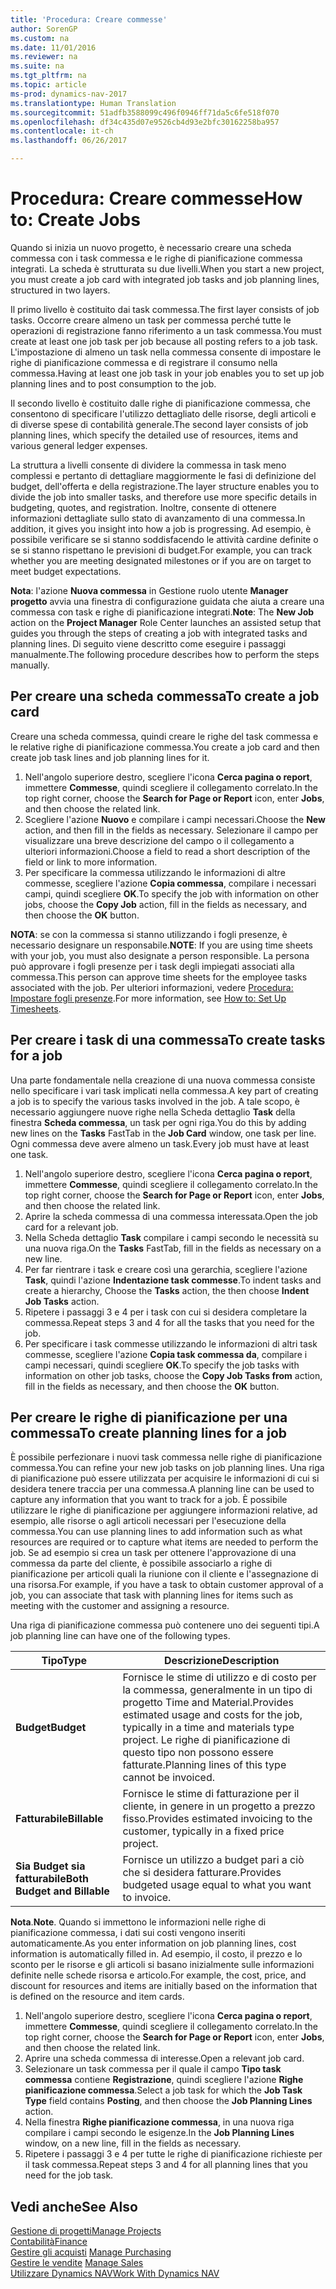 ```yaml
---
title: 'Procedura: Creare commesse'
author: SorenGP
ms.custom: na
ms.date: 11/01/2016
ms.reviewer: na
ms.suite: na
ms.tgt_pltfrm: na
ms.topic: article
ms-prod: dynamics-nav-2017
ms.translationtype: Human Translation
ms.sourcegitcommit: 51adfb3588099c496f0946ff71da5c6fe518f070
ms.openlocfilehash: df34c435d07e9526cb4d93e2bfc30162258ba957
ms.contentlocale: it-ch
ms.lasthandoff: 06/26/2017

---
```


# <a name="how-to-create-jobs"></a><span data-ttu-id="0686b-102">Procedura: Creare commesse</span><span class="sxs-lookup"><span data-stu-id="0686b-102">How to: Create Jobs</span></span>
<span data-ttu-id="0686b-103">Quando si inizia un nuovo progetto, è necessario creare una scheda commessa con i task commessa e le righe di pianificazione commessa integrati. La scheda è strutturata su due livelli.</span><span class="sxs-lookup"><span data-stu-id="0686b-103">When you start a new project, you must create a job card with integrated job tasks and job planning lines, structured in two layers.</span></span>  

<span data-ttu-id="0686b-104">Il primo livello è costituito dai task commessa.</span><span class="sxs-lookup"><span data-stu-id="0686b-104">The first layer consists of job tasks.</span></span> <span data-ttu-id="0686b-105">Occorre creare almeno un task per commessa perché tutte le operazioni di registrazione fanno riferimento a un task commessa.</span><span class="sxs-lookup"><span data-stu-id="0686b-105">You must create at least one job task per job because all posting refers to a job task.</span></span> <span data-ttu-id="0686b-106">L'impostazione di almeno un task nella commessa consente di impostare le righe di pianificazione commessa e di registrare il consumo nella commessa.</span><span class="sxs-lookup"><span data-stu-id="0686b-106">Having at least one job task in your job enables you to set up job planning lines and to post consumption to the job.</span></span>

<span data-ttu-id="0686b-107">Il secondo livello è costituito dalle righe di pianificazione commessa, che consentono di specificare l'utilizzo dettagliato delle risorse, degli articoli e di diverse spese di contabilità generale.</span><span class="sxs-lookup"><span data-stu-id="0686b-107">The second layer consists of job planning lines, which specify the detailed use of resources, items and various general ledger expenses.</span></span>

<span data-ttu-id="0686b-108">La struttura a livelli consente di dividere la commessa in task meno complessi e pertanto di dettagliare maggiormente le fasi di definizione del budget, dell'offerta e della registrazione.</span><span class="sxs-lookup"><span data-stu-id="0686b-108">The layer structure enables you to divide the job into smaller tasks, and therefore use more specific details in budgeting, quotes, and registration.</span></span> <span data-ttu-id="0686b-109">Inoltre, consente di ottenere informazioni dettagliate sullo stato di avanzamento di una commessa.</span><span class="sxs-lookup"><span data-stu-id="0686b-109">In addition, it gives you insight into how a job is progressing.</span></span> <span data-ttu-id="0686b-110">Ad esempio, è possibile verificare se si stanno soddisfacendo le attività cardine definite o se si stanno rispettano le previsioni di budget.</span><span class="sxs-lookup"><span data-stu-id="0686b-110">For example, you can track whether you are meeting designated milestones or if you are on target to meet budget expectations.</span></span>

<span data-ttu-id="0686b-111">**Nota**: l'azione **Nuova commessa** in Gestione ruolo utente **Manager progetto** avvia una finestra di configurazione guidata che aiuta a creare una commessa con task e righe di pianificazione integrati.</span><span class="sxs-lookup"><span data-stu-id="0686b-111">**Note**: The **New Job** action on the **Project Manager** Role Center launches an assisted setup that guides you through the steps of creating a job with integrated tasks and planning lines.</span></span> <span data-ttu-id="0686b-112">Di seguito viene descritto come eseguire i passaggi manualmente.</span><span class="sxs-lookup"><span data-stu-id="0686b-112">The following procedure describes how to perform the steps manually.</span></span>

## <a name="to-create-a-job-card"></a><span data-ttu-id="0686b-113">Per creare una scheda commessa</span><span class="sxs-lookup"><span data-stu-id="0686b-113">To create a job card</span></span>
<span data-ttu-id="0686b-114">Creare una scheda commessa, quindi creare le righe del task commessa e le relative righe di pianificazione commessa.</span><span class="sxs-lookup"><span data-stu-id="0686b-114">You create a job card and then create job task lines and job planning lines for it.</span></span>

1. <span data-ttu-id="0686b-115">Nell'angolo superiore destro, scegliere l'icona **Cerca pagina o report**, immettere **Commesse**, quindi scegliere il collegamento correlato.</span><span class="sxs-lookup"><span data-stu-id="0686b-115">In the top right corner, choose the **Search for Page or Report** icon, enter **Jobs**, and then choose the related link.</span></span>  
2. <span data-ttu-id="0686b-116">Scegliere l'azione **Nuovo** e compilare i campi necessari.</span><span class="sxs-lookup"><span data-stu-id="0686b-116">Choose the **New** action, and then fill in the fields as necessary.</span></span> <span data-ttu-id="0686b-117">Selezionare il campo per visualizzare una breve descrizione del campo o il collegamento a ulteriori informazioni.</span><span class="sxs-lookup"><span data-stu-id="0686b-117">Choose a field to read a short description of the field or link to more information.</span></span>
3. <span data-ttu-id="0686b-118">Per specificare la commessa utilizzando le informazioni di altre commesse, scegliere l'azione **Copia commessa**, compilare i necessari campi, quindi scegliere **OK**.</span><span class="sxs-lookup"><span data-stu-id="0686b-118">To specify the job with information on other jobs, choose the **Copy Job** action, fill in the fields as necessary, and then choose the **OK** button.</span></span>

<span data-ttu-id="0686b-119">**NOTA**: se con la commessa si stanno utilizzando i fogli presenze, è necessario designare un responsabile.</span><span class="sxs-lookup"><span data-stu-id="0686b-119">**NOTE**: If you are using time sheets with your job, you must also designate a person responsible.</span></span> <span data-ttu-id="0686b-120">La persona può approvare i fogli presenze per i task degli impiegati associati alla commessa.</span><span class="sxs-lookup"><span data-stu-id="0686b-120">This person can approve time sheets for the employee tasks associated with the job.</span></span> <span data-ttu-id="0686b-121">Per ulteriori informazioni, vedere [Procedura: Impostare fogli presenze](projects-how-setup-time-sheets.md).</span><span class="sxs-lookup"><span data-stu-id="0686b-121">For more information, see [How to: Set Up Timesheets](projects-how-setup-time-sheets.md).</span></span>

## <a name="to-create-tasks-for-a-job"></a><span data-ttu-id="0686b-122">Per creare i task di una commessa</span><span class="sxs-lookup"><span data-stu-id="0686b-122">To create tasks for a job</span></span>  
<span data-ttu-id="0686b-123">Una parte fondamentale nella creazione di una nuova commessa consiste nello specificare i vari task implicati nella commessa.</span><span class="sxs-lookup"><span data-stu-id="0686b-123">A key part of creating a job is to specify the various tasks involved in the job.</span></span> <span data-ttu-id="0686b-124">A tale scopo, è necessario aggiungere nuove righe nella Scheda dettaglio **Task** della finestra **Scheda commessa**, un task per ogni riga.</span><span class="sxs-lookup"><span data-stu-id="0686b-124">You do this by adding new lines on the **Tasks** FastTab in the **Job Card** window, one task per line.</span></span> <span data-ttu-id="0686b-125">Ogni commessa deve avere almeno un task.</span><span class="sxs-lookup"><span data-stu-id="0686b-125">Every job must have at least one task.</span></span>

1. <span data-ttu-id="0686b-126">Nell'angolo superiore destro, scegliere l'icona **Cerca pagina o report**, immettere **Commesse**, quindi scegliere il collegamento correlato.</span><span class="sxs-lookup"><span data-stu-id="0686b-126">In the top right corner, choose the **Search for Page or Report** icon, enter **Jobs**, and then choose the related link.</span></span>
2. <span data-ttu-id="0686b-127">Aprire la scheda commessa di una commessa interessata.</span><span class="sxs-lookup"><span data-stu-id="0686b-127">Open the job card for a relevant job.</span></span>
3. <span data-ttu-id="0686b-128">Nella Scheda dettaglio **Task** compilare i campi secondo le necessità su una nuova riga.</span><span class="sxs-lookup"><span data-stu-id="0686b-128">On the **Tasks** FastTab, fill in the fields as necessary on a new line.</span></span>
4. <span data-ttu-id="0686b-129">Per far rientrare i task e creare così una gerarchia, scegliere l'azione **Task**, quindi l'azione **Indentazione task commesse**.</span><span class="sxs-lookup"><span data-stu-id="0686b-129">To indent tasks and create a hierarchy, Choose the **Tasks** action, the then choose **Indent Job Tasks** action.</span></span>
5. <span data-ttu-id="0686b-130">Ripetere i passaggi 3 e 4 per i task con cui si desidera completare la commessa.</span><span class="sxs-lookup"><span data-stu-id="0686b-130">Repeat steps 3 and 4 for all the tasks that you need for the job.</span></span>
6. <span data-ttu-id="0686b-131">Per specificare i task commesse utilizzando le informazioni di altri task commesse, scegliere l'azione **Copia task commessa da**, compilare i campi necessari, quindi scegliere **OK**.</span><span class="sxs-lookup"><span data-stu-id="0686b-131">To specify the job tasks with information on other job tasks, choose the **Copy Job Tasks from** action, fill in the fields as necessary, and then choose the **OK** button.</span></span>

## <a name="to-create-planning-lines-for-a-job"></a><span data-ttu-id="0686b-132">Per creare le righe di pianificazione per una commessa</span><span class="sxs-lookup"><span data-stu-id="0686b-132">To create planning lines for a job</span></span>  
<span data-ttu-id="0686b-133">È possibile perfezionare i nuovi task commessa nelle righe di pianificazione commessa.</span><span class="sxs-lookup"><span data-stu-id="0686b-133">You can refine your new job tasks on job planning lines.</span></span> <span data-ttu-id="0686b-134">Una riga di pianificazione può essere utilizzata per acquisire le informazioni di cui si desidera tenere traccia per una commessa.</span><span class="sxs-lookup"><span data-stu-id="0686b-134">A planning line can be used to capture any information that you want to track for a job.</span></span> <span data-ttu-id="0686b-135">È possibile utilizzare le righe di pianificazione per aggiungere informazioni relative, ad esempio, alle risorse o agli articoli necessari per l'esecuzione della commessa.</span><span class="sxs-lookup"><span data-stu-id="0686b-135">You can use planning lines to add information such as what resources are required or to capture what items are needed to perform the job.</span></span> <span data-ttu-id="0686b-136">Se ad esempio si crea un task per ottenere l'approvazione di una commessa da parte del cliente, è possibile associarlo a righe di pianificazione per articoli quali la riunione con il cliente e l'assegnazione di una risorsa.</span><span class="sxs-lookup"><span data-stu-id="0686b-136">For example, if you have a task to obtain customer approval of a job, you can associate that task with planning lines for items such as meeting with the customer and assigning a resource.</span></span>  

<span data-ttu-id="0686b-137">Una riga di pianificazione commessa può contenere uno dei seguenti tipi.</span><span class="sxs-lookup"><span data-stu-id="0686b-137">A job planning line can have one of the following types.</span></span>  

|<span data-ttu-id="0686b-138">Tipo</span><span class="sxs-lookup"><span data-stu-id="0686b-138">Type</span></span>|<span data-ttu-id="0686b-139">Descrizione</span><span class="sxs-lookup"><span data-stu-id="0686b-139">Description</span></span>|
|----|-----------|
|<span data-ttu-id="0686b-140">**Budget**</span><span class="sxs-lookup"><span data-stu-id="0686b-140">**Budget**</span></span>|<span data-ttu-id="0686b-141">Fornisce le stime di utilizzo e di costo per la commessa, generalmente in un tipo di progetto Time and Material.</span><span class="sxs-lookup"><span data-stu-id="0686b-141">Provides estimated usage and costs for the job, typically in a time and materials type project.</span></span> <span data-ttu-id="0686b-142">Le righe di pianificazione di questo tipo non possono essere fatturate.</span><span class="sxs-lookup"><span data-stu-id="0686b-142">Planning lines of this type cannot be invoiced.</span></span>|
|<span data-ttu-id="0686b-143">**Fatturabile**</span><span class="sxs-lookup"><span data-stu-id="0686b-143">**Billable**</span></span>|<span data-ttu-id="0686b-144">Fornisce le stime di fatturazione per il cliente, in genere in un progetto a prezzo fisso.</span><span class="sxs-lookup"><span data-stu-id="0686b-144">Provides estimated invoicing to the customer, typically in a fixed price project.</span></span>|
|<span data-ttu-id="0686b-145">**Sia Budget sia fatturabile**</span><span class="sxs-lookup"><span data-stu-id="0686b-145">**Both Budget and Billable**</span></span>|<span data-ttu-id="0686b-146">Fornisce un utilizzo a budget pari a ciò che si desidera fatturare.</span><span class="sxs-lookup"><span data-stu-id="0686b-146">Provides budgeted usage equal to what you want to invoice.</span></span>|  

<span data-ttu-id="0686b-147">**Nota**.</span><span class="sxs-lookup"><span data-stu-id="0686b-147">**Note**.</span></span> <span data-ttu-id="0686b-148">Quando si immettono le informazioni nelle righe di pianificazione commessa, i dati sui costi vengono inseriti automaticamente.</span><span class="sxs-lookup"><span data-stu-id="0686b-148">As you enter information on job planning lines, cost information is automatically filled in.</span></span> <span data-ttu-id="0686b-149">Ad esempio, il costo, il prezzo e lo sconto per le risorse e gli articoli si basano inizialmente sulle informazioni definite nelle schede risorsa e articolo.</span><span class="sxs-lookup"><span data-stu-id="0686b-149">For example, the cost, price, and discount for resources and items are initially based on the information that is defined on the resource and item cards.</span></span>

1. <span data-ttu-id="0686b-150">Nell'angolo superiore destro, scegliere l'icona **Cerca pagina o report**, immettere **Commesse**, quindi scegliere il collegamento correlato.</span><span class="sxs-lookup"><span data-stu-id="0686b-150">In the top right corner, choose the **Search for Page or Report** icon, enter **Jobs**, and then choose the related link.</span></span>
2. <span data-ttu-id="0686b-151">Aprire una scheda commessa di interesse.</span><span class="sxs-lookup"><span data-stu-id="0686b-151">Open a relevant job card.</span></span>
3. <span data-ttu-id="0686b-152">Selezionare un task commessa per il quale il campo **Tipo task commessa** contiene **Registrazione**, quindi scegliere l'azione **Righe pianificazione commessa**.</span><span class="sxs-lookup"><span data-stu-id="0686b-152">Select a job task for which the **Job Task Type** field contains **Posting**, and then choose the **Job Planning Lines** action.</span></span>  
4. <span data-ttu-id="0686b-153">Nella finestra **Righe pianificazione commessa**, in una nuova riga compilare i campi secondo le esigenze.</span><span class="sxs-lookup"><span data-stu-id="0686b-153">In the **Job Planning Lines** window, on a new line, fill in the fields as necessary.</span></span>
5. <span data-ttu-id="0686b-154">Ripetere i passaggi 3 e 4 per tutte le righe di pianificazione richieste per il task commessa.</span><span class="sxs-lookup"><span data-stu-id="0686b-154">Repeat steps 3 and 4 for all planning lines that you need for the job task.</span></span>

## <a name="see-also"></a><span data-ttu-id="0686b-155">Vedi anche</span><span class="sxs-lookup"><span data-stu-id="0686b-155">See Also</span></span>
[<span data-ttu-id="0686b-156">Gestione di progetti</span><span class="sxs-lookup"><span data-stu-id="0686b-156">Manage Projects</span></span>](projects-manage-projects.md)  
[<span data-ttu-id="0686b-157">Contabilità</span><span class="sxs-lookup"><span data-stu-id="0686b-157">Finance</span></span>](finance-setup.md)  
<span data-ttu-id="0686b-158">[Gestire gli acquisti](purchasing-manage-purchasing.md)       </span><span class="sxs-lookup"><span data-stu-id="0686b-158">[Manage Purchasing](purchasing-manage-purchasing.md)       </span></span>  
<span data-ttu-id="0686b-159">[Gestire le vendite](sales-manage-sales.md)    </span><span class="sxs-lookup"><span data-stu-id="0686b-159">[Manage Sales](sales-manage-sales.md)    </span></span>  
[<span data-ttu-id="0686b-160">Utilizzare Dynamics NAV</span><span class="sxs-lookup"><span data-stu-id="0686b-160">Work With Dynamics NAV</span></span>](ui-work-product.md)  

